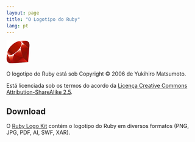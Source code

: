 ```yaml
---
layout: page
title: "O Logotipo do Ruby"
lang: pt
---
```


![O Logotipo do Ruby][logo]

O logotipo do Ruby está sob Copyright &copy; 2006 de Yukihiro Matsumoto.

Está licenciada sob os termos do acordo da
[Licença Creative Commons Attribution-ShareAlike 2.5][cc-by-sa].

## Download

O [Ruby Logo Kit][logo-kit] contém o logotipo do Ruby em diversos formatos
(PNG, JPG, PDF, AI, SWF, XAR).


[logo]: /images/header-ruby-logo.png
[logo-kit]: https://cache.ruby-lang.org/pub/misc/logo/ruby-logo-kit.zip
[cc-by-sa]: http://creativecommons.org/licenses/by-sa/2.5/
